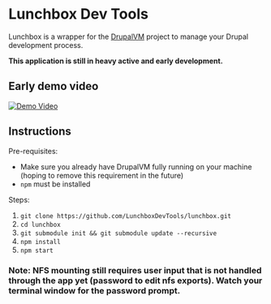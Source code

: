 # Lunchbox Dev Tools

Lunchbox is a wrapper for the [DrupalVM](http://drupalvm.com) project to manage your Drupal development process.

__This application is still in heavy active and early development.__


## Early demo video
[![Demo Video](http://img.youtube.com/vi/PuSqHk5zGHQ/0.jpg)](https://www.youtube.com/watch?v=PuSqHk5zGHQ)


## Instructions

Pre-requisites:

* Make sure you already have DrupalVM fully running on your machine (hoping to remove this requirement in the future)
* `npm` must be installed


Steps:

1. `git clone https://github.com/LunchboxDevTools/lunchbox.git`
2. `cd lunchbox`
3. `git submodule init && git submodule update --recursive`
4. `npm install`
6. `npm start`


### Note: NFS mounting still requires user input that is not handled through the app yet (password to edit nfs exports). Watch your terminal window for the password prompt.
